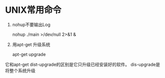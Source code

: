 # UNIX常用命令
1. nohup不要输出Log

	nohup ./main >/dev/null 2>&1 &

2. 用apt-get 升级系统

	apt-get upgrade

它和apt-get dist-upgrade的区别是它只升级已经安装好的软件。 dis-upgrade是将整个系统升级  
